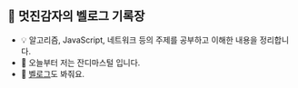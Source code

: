 ## 🥔 멋진감자의 벨로그 기록장 

- 💡 알고리즘, JavaScript, 네트워크 등의 주제를 공부하고 이해한 내용을 정리합니다.
- 🥬 오늘부터 저는 잔디마스털 입니다.
- 🥦 [벨로그](https://velog.io/@coolgamja_/posts)도 봐줘요.
